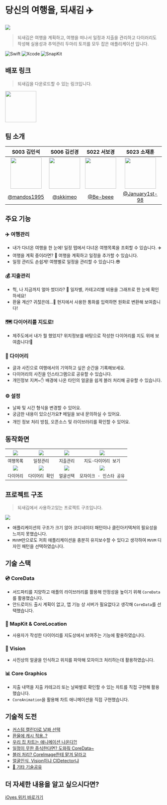 # 당신의 여행을, 되새김 ✈️

<img src="https://user-images.githubusercontent.com/76734067/207257347-98c2c9e4-013f-4132-8029-99bbaa743d73.png">

> 되새김은 여행을 계획하고, 여행을 떠나서 일정과 지출을 관리하고 다이러리도 작성해 실용성과 추억관리 두마리 토끼를 모두 잡은 애플리케이션 입니다.

![Swift](https://img.shields.io/badge/swift-v5.7-orange?logo=swift) 
![Xcode](https://img.shields.io/badge/xcode-v14.0-blue?logo=xcode)
![SnapKit](https://img.shields.io/badge/SnapKit-v5.6.0-green)

## 배포 링크

> 되새김을 다운로드할 수 있는 링크입니다.

<a href="https://apps.apple.com/kr/app/%EB%90%98%EC%83%88%EA%B9%80/id6444737875">
  <img width="100" src="https://user-images.githubusercontent.com/76734067/207779701-cd44d8b6-d3eb-473d-86f6-50fc0f439374.png">
</a>

## 팀 소개

|S003 김민석|S006 김선경|S022 서보경|S023 소재훈|
|:-:|:-:|:-:|:-:|
|<img src="https://avatars.githubusercontent.com/u/77199797?v=4" width=100>|<img src="https://avatars.githubusercontent.com/u/81314063?v=4" width=100>|<img src="https://avatars.githubusercontent.com/u/50136980?v=4" width=100>|<img src="https://avatars.githubusercontent.com/u/76734067?v=4" width=100>|
|[@mandos1995](https://github.com/mandos1995)|[@skkimeo](https://github.com/skkimeo)|[@Be-beee](https://github.com/Be-beee)|[@January1st-98](https://github.com/January1st-98)|

## 주요 기능

### ✈️ 여행관리
- 내가 다녀온 여행을 한 눈에! 일정 탭에서 다녀온 여행목록을 조회할 수 있습니다. ✈️
- 여행을 계획 중이라면? 👀 여행을 계획하고 일정을 추가할 수 있습니다.
- 일정 관리도 손쉽게! 여행별로 일정을 관리할 수 있습니다.😎

### 💰 지출관리
- 헉, 나 지금까지 얼마 썼더라? 🤑 일자별, 카테고리별 비용을 그래프로 한 눈에 확인하세요!
- 환율 계산? 귀찮은데…🫤 현지에서 사용한 통화를 입력하면 원화로 변환해 보여줍니다!

### 🗺 다이어리를 지도로!
- 제주도에서 내가 뭘 했었지? 위치정보를 바탕으로 작성한 다이어리를 지도 위에 보여줍니다!📍

### 📝 다이어리
- 글과 사진으로 여행에서의 기억하고 싶은 순간을 기록해보세요.
- 다이어리의 사진을 인스타그램으로 공유할 수 있습니다.
- 개인정보 지켜~✋ 배경에 나온 타인의 얼굴을 쉽게 블러 처리해 공유할 수 있습니다.

### ⚙️ 설정
- 날짜 및 시간 형식을 변경할 수 있어요.
- 궁금한 내용이 있으신가요❓ 메일을 보내 문의하실 수 있어요.
- 개인 정보 처리 방침, 오픈소스 및 라이브러리를 확인할 수 있어요.

## 동작화면

|<img src="https://user-images.githubusercontent.com/76734067/207781971-47476431-72ef-4129-b9af-e3272b98fb3e.png">|<img src="https://user-images.githubusercontent.com/76734067/207781978-678f5dd3-d284-4954-81f2-ade9d3ac3f97.png">|<img src="https://user-images.githubusercontent.com/76734067/207781979-eff40a32-937d-449a-8950-af2416a9450b.png">|<img src="https://user-images.githubusercontent.com/76734067/207781983-91bcaf7d-8bef-4778-b20c-3f73260a8acd.png">|
|:-:|:-:|:-:|:-:|
|`여행목록`|`일정관리`|`지출관리`|`지도-다이어리 보기`|
|<img src="https://user-images.githubusercontent.com/76734067/207781984-cf015692-8754-40d5-b097-1ad2260fee75.png">|<img src="https://user-images.githubusercontent.com/76734067/207781987-f29f289c-652e-48bb-93cd-dda38d6117f8.png">|<img src="https://user-images.githubusercontent.com/76734067/207781989-1b64e17f-4c44-4f08-84e4-a8bd990c7cf4.png">|<img src="https://user-images.githubusercontent.com/76734067/207781991-3fa9e5aa-75f2-42f4-9100-808d48b8f3fa.png">|
|`다이어리`|`다이어리 확인`|`얼굴선택`|`모자이크 - 인스타 공유`|

## 프로젝트 구조

> 되새김에서 사용하고있는 프로젝트 구조입니다.

<img src="https://user-images.githubusercontent.com/76734067/207780104-3a489812-6340-46bd-8087-56a2bd7cb229.png">

- 애플리케이션의 구조가 크기 않아 코디네이터 패턴이나 클린아키텍쳐의 필요성을 느끼지 못했습니다.
- `MVVM`만으로도 저희 애플리케이션을 충분히 유지보수할 수 있다고 생각하여 `MVVM` 디자인 패턴을 선택하였습니다.

## 기술 스택

### 💿 CoreData
- 서드파티를 지양하고 애플의 라이브러리를 활용해 안정성을 높이기 위해 `CoreData`를 활용했습니다.
- 안드로이드 출시 계획이 없고, 앱 기능 상 서버가 필요없다고 생각해 `CoreData`를 선택했습니다.

### 🧭 MapKit & CoreLocation
- 사용자가 작성한 다이어리를 지도상에서 보여주는 기능에 활용하였습니다.

### 🙈 Vision
- 사진상의 얼굴을 인식하고 위치를 파악해 모자이크 처리하는데 활용하였습니다.

### 📊 Core Graphics
- 지출 내역을 지출 카테고리 또는 날짜별로 확인할 수 있는 차트를 직접 구현해 활용했습니다.
- `CoreAnimation`을 활용해 차트 애니메이션을 직접 구현했습니다.

## 기술적 도전
- [커스텀 캘린더로 날짜 선택](https://github.com/boostcampwm-2022/iOS11-Doesaegim/wiki/%EA%B8%B0%EC%88%A0%EC%A0%81-%EB%8F%84%EC%A0%84#%EC%BB%A4%EC%8A%A4%ED%85%80-%EC%BA%98%EB%A6%B0%EB%8D%94%EB%A1%9C-%EB%82%A0%EC%A7%9C-%EC%84%A0%ED%83%9D)
- [환율에 캐시 적용..?](https://github.com/boostcampwm-2022/iOS11-Doesaegim/wiki/%EA%B8%B0%EC%88%A0%EC%A0%81-%EB%8F%84%EC%A0%84#%ED%99%98%EC%9C%A8%EC%97%90-%EC%BA%90%EC%8B%9C-%EC%A0%81%EC%9A%A9)
- [우리 집 차트는 애니메이션 나온다?!](https://github.com/boostcampwm-2022/iOS11-Doesaegim/wiki/%EA%B8%B0%EC%88%A0%EC%A0%81-%EB%8F%84%EC%A0%84#%EC%9A%B0%EB%A6%AC-%EC%A7%91-%EC%B0%A8%ED%8A%B8%EB%8A%94-%EC%95%A0%EB%8B%88%EB%A9%94%EC%9D%B4%EC%85%98-%EB%82%98%EC%98%A8%EB%8B%A4)
- [일정이 무한 증식한다면? 도와줘 CoreData~](https://github.com/boostcampwm-2022/iOS11-Doesaegim/wiki/%EA%B8%B0%EC%88%A0%EC%A0%81-%EB%8F%84%EC%A0%84#%EC%9D%BC%EC%A0%95%EC%9D%B4-%EB%AC%B4%ED%95%9C-%EC%A6%9D%EC%8B%9D%ED%95%9C%EB%8B%A4%EB%A9%B4-%EB%8F%84%EC%99%80%EC%A4%98-coredata)
- [블러 처리? CoreImage한테 맡겨 달라고](https://github.com/boostcampwm-2022/iOS11-Doesaegim/wiki/%EA%B8%B0%EC%88%A0%EC%A0%81-%EB%8F%84%EC%A0%84#%EB%B8%94%EB%9F%AC-%EC%B2%98%EB%A6%AC-coreimage%ED%95%9C%ED%85%8C-%EB%A7%A1%EA%B2%A8-%EB%8B%AC%EB%9D%BC%EA%B3%A0)
- [얼굴인식, Vision이냐 CIDetector냐](https://github.com/boostcampwm-2022/iOS11-Doesaegim/wiki/%EA%B8%B0%EC%88%A0%EC%A0%81-%EB%8F%84%EC%A0%84#%EC%96%BC%EA%B5%B4%EC%9D%B8%EC%8B%9D-vision%EC%9D%B4%EB%83%90-cidetector%EB%83%90)
- [🍎 기타 기술공유](https://github.com/boostcampwm-2022/iOS11-Doesaegim/wiki/%EA%B8%B0%EC%88%A0%EC%A0%81-%EB%8F%84%EC%A0%84#%EA%B8%B0%ED%83%80-%EA%B8%B0%EC%88%A0-%EA%B3%B5%EC%9C%A0)

## 더 자세한 내용을 알고 싶으시다면?

[iOyes 위키 바로가기](https://github.com/boostcampwm-2022/iOS11-Doesaegim/wiki)
